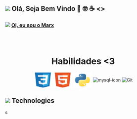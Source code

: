 <h2> <img src="https://emojis.slackmojis.com/emojis/images/1588315024/8823/hyperkitty.gif?1588315024" width="30" /> Olá, Seja Bem Vindo 💪 🤓 ☕ <> </h2>
 <h3> <img src="https://emojis.slackmojis.com/emojis/images/1621024394/39092/cat-roll.gif?1621024394" width="28" /> <a href="https://github.com/xrkffgg/xrkffgg/blob/master/quotations.md"> Oi, eu sou o Marx</a></h3>

</div>
<br>

<div  align="center"> 
  <div style="display: inline_block"><br>
    <img align="left" height="250" alt="" src="code.gif">
    <h1 align="center">Habilidades <3</h1>
    <img align="center" height="50" width="60" alt="css-icon" src="https://raw.githubusercontent.com/devicons/devicon/master/icons/css3/css3-original.svg">
    <img align="center" height="50" width="60" alt="html-icon" src="https://raw.githubusercontent.com/devicons/devicon/master/icons/html5/html5-original.svg">
    <img align="center" height="50" width="60" alt="css-icon" src="https://raw.githubusercontent.com/devicons/devicon/master/icons/python/python-original.svg">
    <img align="center" height="50" width="60" alt="mysql-icon" src="https://raw.githubusercontent.com/dereknguyen269/dereknguyen269/master/images/mysql.svg">
    <img align="center" title="Git" alt="Git" src="https://raw.githubusercontent.com/Thomas-George-T/Thomas-George-T/master/assets/git.svg" width="100" height="100">
   </div>
</div>
  
## <img height="40" src="https://raw.githubusercontent.com/innng/innng/master/assets/kyubey.gif"/> Technologies
s
